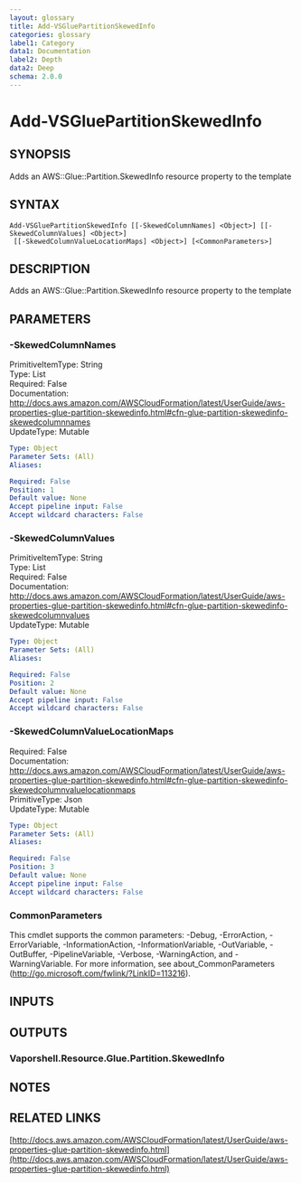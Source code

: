 ```yaml
---
layout: glossary
title: Add-VSGluePartitionSkewedInfo
categories: glossary
label1: Category
data1: Documentation
label2: Depth
data2: Deep
schema: 2.0.0
---
```


# Add-VSGluePartitionSkewedInfo

## SYNOPSIS
Adds an AWS::Glue::Partition.SkewedInfo resource property to the template

## SYNTAX

```
Add-VSGluePartitionSkewedInfo [[-SkewedColumnNames] <Object>] [[-SkewedColumnValues] <Object>]
 [[-SkewedColumnValueLocationMaps] <Object>] [<CommonParameters>]
```

## DESCRIPTION
Adds an AWS::Glue::Partition.SkewedInfo resource property to the template

## PARAMETERS

### -SkewedColumnNames
PrimitiveItemType: String    
Type: List    
Required: False    
Documentation: http://docs.aws.amazon.com/AWSCloudFormation/latest/UserGuide/aws-properties-glue-partition-skewedinfo.html#cfn-glue-partition-skewedinfo-skewedcolumnnames    
UpdateType: Mutable

```yaml
Type: Object
Parameter Sets: (All)
Aliases:

Required: False
Position: 1
Default value: None
Accept pipeline input: False
Accept wildcard characters: False
```

### -SkewedColumnValues
PrimitiveItemType: String    
Type: List    
Required: False    
Documentation: http://docs.aws.amazon.com/AWSCloudFormation/latest/UserGuide/aws-properties-glue-partition-skewedinfo.html#cfn-glue-partition-skewedinfo-skewedcolumnvalues    
UpdateType: Mutable

```yaml
Type: Object
Parameter Sets: (All)
Aliases:

Required: False
Position: 2
Default value: None
Accept pipeline input: False
Accept wildcard characters: False
```

### -SkewedColumnValueLocationMaps
Required: False    
Documentation: http://docs.aws.amazon.com/AWSCloudFormation/latest/UserGuide/aws-properties-glue-partition-skewedinfo.html#cfn-glue-partition-skewedinfo-skewedcolumnvaluelocationmaps    
PrimitiveType: Json    
UpdateType: Mutable

```yaml
Type: Object
Parameter Sets: (All)
Aliases:

Required: False
Position: 3
Default value: None
Accept pipeline input: False
Accept wildcard characters: False
```

### CommonParameters
This cmdlet supports the common parameters: -Debug, -ErrorAction, -ErrorVariable, -InformationAction, -InformationVariable, -OutVariable, -OutBuffer, -PipelineVariable, -Verbose, -WarningAction, and -WarningVariable.
For more information, see about_CommonParameters (http://go.microsoft.com/fwlink/?LinkID=113216).

## INPUTS

## OUTPUTS

### Vaporshell.Resource.Glue.Partition.SkewedInfo

## NOTES

## RELATED LINKS

[http://docs.aws.amazon.com/AWSCloudFormation/latest/UserGuide/aws-properties-glue-partition-skewedinfo.html](http://docs.aws.amazon.com/AWSCloudFormation/latest/UserGuide/aws-properties-glue-partition-skewedinfo.html)

